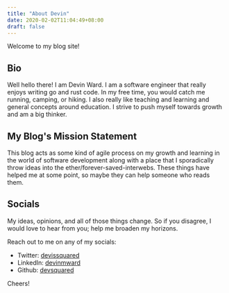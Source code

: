 ```yaml
---
title: "About Devin"
date: 2020-02-02T11:04:49+08:00
draft: false
---
```


Welcome to my blog site! 

## Bio

Well hello there! I am Devin Ward. I am a software engineer that really enjoys writing go and rust code. In my free time, you would
catch me running, camping, or hiking. I also really like teaching and learning and general concepts around education. 
I strive to push myself towards growth and am a big thinker. 

## My Blog's Mission Statement

This blog acts as some kind of agile process on my growth and learning in the world of software development along with
a place that I sporadically throw ideas into the ether/forever-saved-interwebs. These things have helped me at some point,
so maybe they can help someone who reads them.

## Socials

My ideas, opinions, and all of those things change. So if you disagree, I would
love to hear from you; help me broaden my horizons.

Reach out to me on any of my socials:

- Twitter: [devissquared](https://twitter.com/devissquared)
- LinkedIn: [devinmward](https://www.linkedin.com/in/devinmward/)
- Github: [devsquared](https://github.com/devsquared)

Cheers!